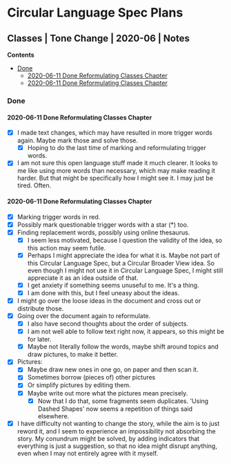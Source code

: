 Circular Language Spec Plans
============================

Classes | Tone Change | 2020-06 | Notes
---------------------------------------

__Contents__

- [Done](#done)
    - [2020-06-11 Done Reformulating Classes Chapter](#2020-06-11-done-reformulating-classes-chapter)
    - [2020-06-11 Done Reformulating Classes Chapter](#2020-06-11-done-reformulating-classes-chapter-1)

### Done

#### 2020-06-11 Done Reformulating Classes Chapter

- [x] I made text changes, which may have resulted in more trigger words again. Maybe mark those and solve those.
    - [x] Hoping to do the last time of marking and reformulating trigger words.
- [x] I am not sure this open language stuff made it much clearer. It looks to me like using more words than necessary, which may make reading it harder. But that might be specifically how I might see it. I may just be tired. Often.

#### 2020-06-11 Done Reformulating Classes Chapter

- [x] Marking trigger words in red.
- [x] Possibly mark questionable trigger words with a star (*) too.
- [x] Finding replacement words, possibly using online thesaurus.
    - [x] I seem less motivated, because I question the validity of the idea, so this action may seem futile.
    - [x] Perhaps I might appreciate the idea for what it is. Maybe not part of this Circular Language Spec, but a Circular Broader View idea. So even though I might not use it in Circular Language Spec, I might still appreciate it as an idea outside of that.
    - [x] I get anxiety if something seems unuseful to me. It's a thing.
    - [x] I am done with this, but I feel uneasy about the ideas. 
- [x] I might go over the loose ideas in the document and cross out or distribute those.
- [x] Going over the document again to reformulate.
    - [x] I also have second thoughts about the order of subjects.
    - [x] I am not well able to follow text right now, it appears, so this might be for later.
    - [x] Maybe not literally follow the words, maybe shift around topics and draw pictures, to make it better.
- [x] Pictures:
    - [x] Maybe draw new ones in one go, on paper and then scan it.
    - [x] Sometimes borrow (pieces of) other pictures
    - [x] Or simplify pictures by editing them.
    - [x] Maybe write out more what the pictures mean precisely.
        - [x] Now that I do that, some fragments seem duplicates. 'Using Dashed Shapes' now seems a repetition of things said elsewhere.
- [x] I have difficulty not wanting to change the story, while the aim is to just reword it, and I seem to experience an impossibility not absorbing the story. My conundrum might be solved, by adding indicators that everything is just a suggestion, so that no idea might disrupt anything, even when I may not entirely agree with it myself.
